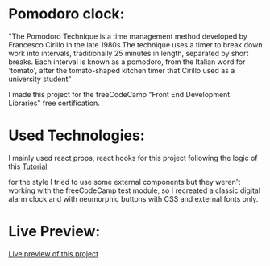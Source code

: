 # Pomodoro clock:
"The Pomodoro Technique is a time management method developed by Francesco Cirillo in the late 1980s.The technique uses a timer to break down work into intervals, traditionally 25 minutes in length, separated by short breaks. Each interval is known as a pomodoro, from the Italian word for 'tomato', after the tomato-shaped kitchen timer that Cirillo used as a university student"

I made this project for the freeCodeCamp "Front End Development Libraries" free certification.

# Used Technologies:

I mainly used react props, react hooks for this project following the logic of this [Tutorial](https://thewebdevcoach.com/freecodecamp-pomodoro-clock-00:-create-react-app-development-environment)

for the style I tried to use some external components but they weren't working with the freeCodeCamp test module, so I recreated a classic digital alarm clock and with neumorphic buttons with CSS and external fonts only. 

# Live Preview:
 
 [Live preview of this project ](https://unruffled-kowalevski-c8295b.netlify.app/)
